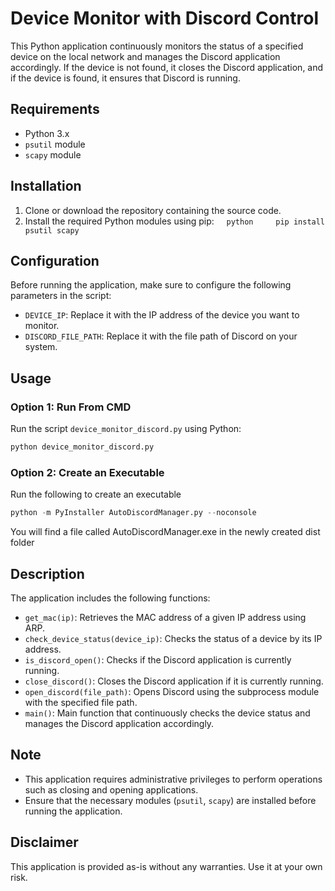 # Device Monitor with Discord Control

This Python application continuously monitors the status of a specified device on the local network and manages the Discord application accordingly. If the device is not found, it closes the Discord application, and if the device is found, it ensures that Discord is running.
## Requirements
- Python 3.x
- `psutil` module
- `scapy` module
## Installation
1. Clone or download the repository containing the source code.
2. Install the required Python modules using pip:
    ```python
    pip install psutil scapy
    ```
## Configuration
Before running the application, make sure to configure the following parameters in the script:
- `DEVICE_IP`: Replace it with the IP address of the device you want to monitor.
- `DISCORD_FILE_PATH`: Replace it with the file path of Discord on your system.
## Usage
### Option 1: Run From CMD
Run the script `device_monitor_discord.py` using Python:
```python
python device_monitor_discord.py
```
### Option 2: Create an Executable 
Run the following to create an executable
```Python
python -m PyInstaller AutoDiscordManager.py --noconsole
```
You will find a file called AutoDiscordManager.exe in the newly created dist folder
## Description
The application includes the following functions:
- `get_mac(ip)`: Retrieves the MAC address of a given IP address using ARP.
- `check_device_status(device_ip)`: Checks the status of a device by its IP address.
- `is_discord_open()`: Checks if the Discord application is currently running.
- `close_discord()`: Closes the Discord application if it is currently running.
- `open_discord(file_path)`: Opens Discord using the subprocess module with the specified file path.
- `main()`: Main function that continuously checks the device status and manages the Discord application accordingly.
## Note
- This application requires administrative privileges to perform operations such as closing and opening applications.
- Ensure that the necessary modules (`psutil`, `scapy`) are installed before running the application.
## Disclaimer
This application is provided as-is without any warranties. Use it at your own risk.